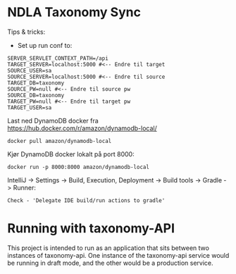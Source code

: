 # NDLA Taxonomy Sync

Tips & tricks:
- Set up run conf to:
```
SERVER_SERVLET_CONTEXT_PATH=/api
TARGET_SERVER=localhost:5000 #<-- Endre til target
SOURCE_USER=sa
SOURCE_SERVER=localhost:5000 #<-- Endre til source
TARGET_DB=taxonomy
SOURCE_PW=null #<-- Endre til source pw
SOURCE_DB=taxonomy
TARGET_PW=null #<-- Endre til target pw 
TARGET_USER=sa
```

Last ned DynamoDB docker fra https://hub.docker.com/r/amazon/dynamodb-local/

`docker pull amazon/dynamodb-local`

Kjør DynamoDB docker lokalt på port 8000:

`docker run -p 8000:8000 amazon/dynamodb-local`

IntelliJ -> Settings -> Build, Execution, Deployment -> Build tools -> Gradle -> Runner:

`Check - 'Delegate IDE build/run actions to gradle'`


# Running with taxonomy-API

This project is intended to run as an application that sits between two instances of taxonomy-api. One instance of the 
taxonomy-api service would be running in draft mode, and the other would be a production service. 